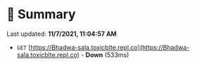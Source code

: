 # 📖 Summary
Last updated: **11/7/2021, 11:04:57 AM**

- `GET` [https://Bhadwa-sala.toxicblte.repl.co](https://Bhadwa-sala.toxicblte.repl.co) - **Down** (533ms)
